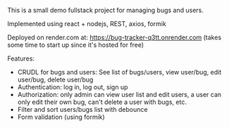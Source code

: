This is a small demo fullstack project for managing bugs and users.

Implemented using react + nodejs, REST, axios, formik

Deployed on render.com at: https://bug-tracker-q3tt.onrender.com
(takes some time to start up since it's hosted for free)

Features:
- CRUDL for bugs and users: See list of bugs/users, view user/bug, edit user/bug, delete user/bug
- Authentication: log in, log out, sign up
- Authorization: only admin can view user list and edit users, a user can only edit their own bug, can't delete a user with bugs, etc.
- Filter and sort users/bugs list with debounce
- Form validation (using formik)
